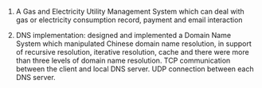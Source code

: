 1. A Gas and Electricity Utility Management System which can deal with gas or electricity consumption record, payment and email interaction

2. DNS implementation: designed and implemented a Domain Name System which manipulated Chinese domain name resolution, in support of recursive resolution, iterative resolution, cache and there were more than three levels of domain name resolution. TCP communication between the client and local DNS server. UDP connection between each DNS server.
